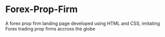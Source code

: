 # Forex-Prop-Firm
A forex prop firm landing page developed using HTML and CSS,
imitating Forex trading prop firms accross the globe
